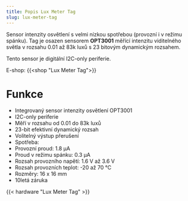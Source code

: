 ```yaml
---
title: Popis Lux Meter Tag
slug: lux-meter-tag
---
```


Sensor intenzity osvětlení s velmi nízkou spotřebou (provozní i v režimu spánku). Tag je osazen sensorem **OPT3001** měřící intenzitu viditelného světla v rozsahu 0.01 až 83k luxů s 23 bitovým dynamickým rozsahem. 

Tento sensor je digitální I2C-only periferie. 

E-shop: {{<shop "Lux Meter Tag">}}


# Funkce

  * Integrovaný sensor intenzity osvětlení OPT3001
  * I2C-only periferie
  * Měří v rozsahu od 0.01 do 83k luxů
  * 23-bit efektivní dynamický rozsah
  * Volitelný výstup přerušení
  * Spotřeba:
  * Provozní proud: 1.8 µA
  * Proud v režimu spánku: 0.3 µA
  * Rozsah provozního napětí: 1.6 V až 3.6 V
  * Rozsah provozních teplot: -20 až 70 °C
  * Rozměry: 16 x 16 mm
  * 10letá záruka
  
  

{{< hardware "Lux Meter Tag" >}}
